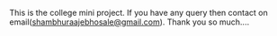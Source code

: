 This is the college mini project. If you have any query then contact on email(shambhuraajebhosale@gmail.com). 
Thank you so much....
